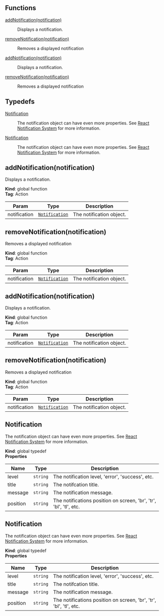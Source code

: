 ## Functions

<dl>
<dt><a href="#addNotification">addNotification(notification)</a></dt>
<dd><p>Displays a notification.</p>
</dd>
<dt><a href="#removeNotification">removeNotification(notification)</a></dt>
<dd><p>Removes a displayed notification</p>
</dd>
<dt><a href="#addNotification">addNotification(notification)</a></dt>
<dd><p>Displays a notification.</p>
</dd>
<dt><a href="#removeNotification">removeNotification(notification)</a></dt>
<dd><p>Removes a displayed notification</p>
</dd>
</dl>

## Typedefs

<dl>
<dt><a href="#Notification">Notification</a></dt>
<dd><p>The notification object can have even more properties. See <a href="https://github.com/igorprado/react-notification-system#creating-a-notification">React Notification System</a>
for more information.</p>
</dd>
<dt><a href="#Notification">Notification</a></dt>
<dd><p>The notification object can have even more properties. See <a href="https://github.com/igorprado/react-notification-system#creating-a-notification">React Notification System</a>
for more information.</p>
</dd>
</dl>

<a name="addNotification"></a>

## addNotification(notification)
Displays a notification.

**Kind**: global function  
**Tag**: Action  

| Param | Type | Description |
| --- | --- | --- |
| notification | [<code>Notification</code>](#Notification) | The notification object. |

<a name="removeNotification"></a>

## removeNotification(notification)
Removes a displayed notification

**Kind**: global function  
**Tag**: Action  

| Param | Type | Description |
| --- | --- | --- |
| notification | [<code>Notification</code>](#Notification) | The notification object. |

<a name="addNotification"></a>

## addNotification(notification)
Displays a notification.

**Kind**: global function  
**Tag**: Action  

| Param | Type | Description |
| --- | --- | --- |
| notification | [<code>Notification</code>](#Notification) | The notification object. |

<a name="removeNotification"></a>

## removeNotification(notification)
Removes a displayed notification

**Kind**: global function  
**Tag**: Action  

| Param | Type | Description |
| --- | --- | --- |
| notification | [<code>Notification</code>](#Notification) | The notification object. |

<a name="Notification"></a>

## Notification
The notification object can have even more properties. See [React Notification System](https://github.com/igorprado/react-notification-system#creating-a-notification)
for more information.

**Kind**: global typedef  
**Properties**

| Name | Type | Description |
| --- | --- | --- |
| level | <code>string</code> | The notification level, 'error', 'success', etc. |
| title | <code>string</code> | The notifcation title. |
| message | <code>string</code> | The notification message. |
| position | <code>string</code> | The notifications position on screen, 'br', 'tr', 'bl', 'tl', etc. |

<a name="Notification"></a>

## Notification
The notification object can have even more properties. See [React Notification System](https://github.com/igorprado/react-notification-system#creating-a-notification)
for more information.

**Kind**: global typedef  
**Properties**

| Name | Type | Description |
| --- | --- | --- |
| level | <code>string</code> | The notification level, 'error', 'success', etc. |
| title | <code>string</code> | The notifcation title. |
| message | <code>string</code> | The notification message. |
| position | <code>string</code> | The notifications position on screen, 'br', 'tr', 'bl', 'tl', etc. |

